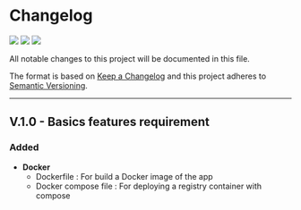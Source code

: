# Changelog
[![](https://badgen.net/github/tag/BenjaminFourmaux/Helm-Registry?cache=600)]() [![](https://badgen.net/github/release/BenjaminFourmaux/Helm-Registry?cache=600)]() [![](https://badgen.net/github/tags/BenjaminFourmaux/Helm-Registry)]()

All notable changes to this project will be documented in this file.

The format is based on [Keep a Changelog](https://keepachangelog.com/en/1.1.0/) and this project adheres to [Semantic Versioning](https://semver.org/spec/v2.0.0.html).

---

## V.1.0 - Basics features requirement 
### Added
- **Docker**
	- Dockerfile : For build a Docker image of the app
	- Docker compose file :  For deploying a registry container with compose